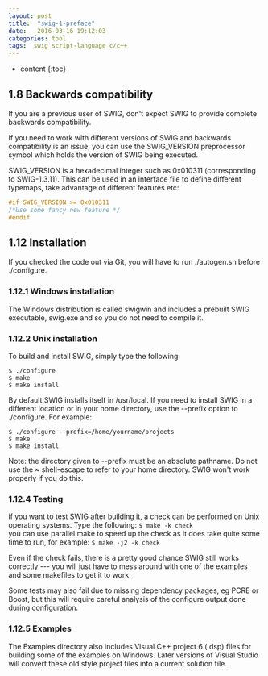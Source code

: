 ```yaml
---
layout: post
title:  "swig-1-preface"
date:   2016-03-16 19:12:03
categories: tool
tags:  swig script-language c/c++
---
```


* content
{:toc}

## 1.8 Backwards compatibility
If you are a previous user of SWIG, don't expect SWIG to provide complete backwards compatibility. 

If you need to work with different versions of SWIG and backwards compatibility is an issue, you can use the SWIG_VERSION preprocessor symbol which holds the version of SWIG being executed. 

SWIG_VERSION is a hexadecimal integer such as 0x010311 (corresponding to SWIG-1.3.11). This can be used in an interface file to define different typemaps, take advantage of different features etc:
```c++
#if SWIG_VERSION >= 0x010311
/*Use some fancy new feature */
#endif
```

## 1.12 Installation
If you checked the code out via Git, you will have to run ./autogen.sh before ./configure.
### 1.12.1 Windows installation
The Windows distribution is called swigwin and includes a prebuilt SWIG executable, swig.exe and so ypu do not need to compile it.
### 1.12.2 Unix installation
To build and install SWIG, simply type the following:
```shell
$ ./configure
$ make
$ make install
```
By default SWIG installs itself in /usr/local. If you need to install SWIG in a different location or in your home directory, use the --prefix option to ./configure. For example:
```shell
$ ./configure --prefix=/home/yourname/projects
$ make
$ make install
```
Note: the directory given to --prefix must be an absolute pathname. Do not use the ~ shell-escape to refer to your home directory. SWIG won't work properly if you do this.

### 1.12.4 Testing
if you want to test SWIG after building it, a check can be performed on Unix operating systems. Type the following: ```$ make -k check```  
you can use parallel make to speed up the check as it does take quite some time to run, for
example: ```$ make -j2 -k check```

Even if the check fails, there is a pretty good chance SWIG still works correctly --- you will just have to mess around with one of the examples and some makefiles to get it to work. 

Some tests may also fail due to missing dependency packages, eg PCRE or Boost, but this will require careful
analysis of the configure output done during configuration.

### 1.12.5 Examples
The Examples directory also includes Visual C++ project 6 (.dsp) files for building some of the examples on Windows. Later versions of Visual Studio will convert these old style project files into a current solution file.





